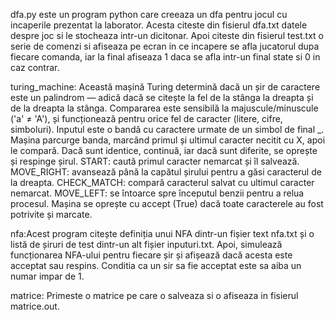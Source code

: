 dfa.py este un program python care creeaza un dfa pentru jocul cu incaperile prezentat la laborator. Acesta citeste din fisierul dfa.txt datele despre joc si le stocheaza intr-un dicitonar. Apoi citeste din fisierul test.txt o serie de comenzi si afiseaza pe ecran in ce incapere se afla jucatorul dupa fiecare comanda, iar la final afiseaza 1 daca se afla intr-un final state si 0 in caz contrar.



turing_machine: Această mașină Turing determină dacă un șir de caractere este un palindrom — adică dacă se citește la fel de la stânga la dreapta și de la dreapta la stânga. Compararea este sensibilă la majuscule/minuscule ('a' ≠ 'A'), și funcționează pentru orice fel de caracter (litere, cifre, simboluri). Inputul este o bandă cu caractere urmate de un simbol de final _. Mașina parcurge banda, marcând primul și ultimul caracter necitit cu X, apoi le compară. Dacă sunt identice, continuă, iar dacă sunt diferite, se oprește și respinge șirul.
START: caută primul caracter nemarcat și îl salvează.
MOVE_RIGHT: avansează până la capătul șirului pentru a găsi caracterul de la dreapta.
CHECK_MATCH: compară caracterul salvat cu ultimul caracter nemarcat.
MOVE_LEFT: se întoarce spre începutul benzii pentru a relua procesul.
Mașina se oprește cu accept (True) dacă toate caracterele au fost potrivite și marcate.




nfa:Acest program citește definiția unui NFA dintr-un fișier text nfa.txt și o listă de șiruri de test dintr-un alt fișier inputuri.txt. Apoi, simulează funcționarea NFA-ului pentru fiecare șir și afișează dacă acesta este acceptat sau respins. Conditia ca un sir sa fie acceptat este sa aiba un numar impar de 1.


matrice: Primeste o matrice pe care o salveaza si o afiseaza in fisierul matrice.out.
